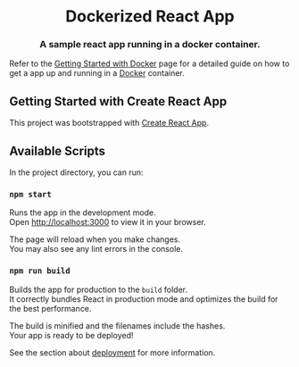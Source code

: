 <div align="center">
  <h1>Dockerized React App</h1>
  <h3>A sample react app running in a docker container.</h3>
</div>

Refer to the [Getting Started with Docker](./Docker_Intro/INTRO_TO_DOCKER.md) page for a detailed guide on how to get a app up and running in a [Docker](https://docs.docker.com/get-started/overview/) container.

## Getting Started with Create React App

This project was bootstrapped with [Create React App](https://github.com/facebook/create-react-app).

## Available Scripts

In the project directory, you can run:

### `npm start`

Runs the app in the development mode.\
Open [http://localhost:3000](http://localhost:3000) to view it in your browser.

The page will reload when you make changes.\
You may also see any lint errors in the console.

### `npm run build`

Builds the app for production to the `build` folder.\
It correctly bundles React in production mode and optimizes the build for the best performance.

The build is minified and the filenames include the hashes.\
Your app is ready to be deployed!

See the section about [deployment](https://facebook.github.io/create-react-app/docs/deployment) for more information.
